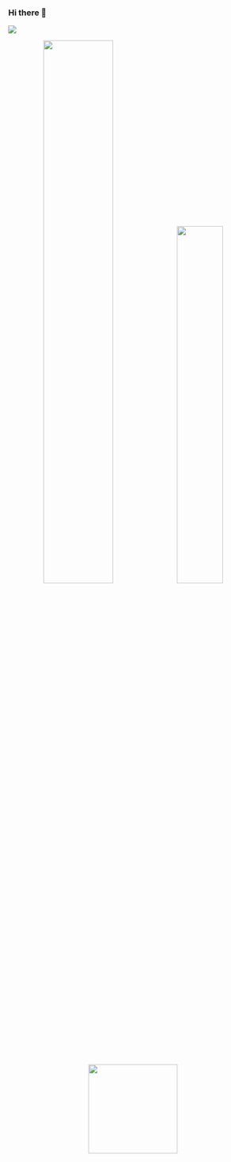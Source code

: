 ### Hi there 👋

![](https://komarev.com/ghpvc/?username=tchaton&color=green)

<p align="center">

<img width="53%"  src="https://github-readme-stats.vercel.app/api?username=tchaton&count_private=true&show_icons=true&include_all_commits=false&hide_border=true&hide_title=true" />

<img width="43%"  src="https://github-readme-streak-stats.herokuapp.com/?user=tchaton&hide_border=true" />
  
 <img height="180em" src="https://github-readme-stats-eight-theta.vercel.app/api/top-langs/?username=tchaton&layout=compact&langs_count=8&theme=algolia"/>

</p>

<!--
[![Top Langs](https://github-readme-stats.vercel.app/api/top-langs/?username=tchaton&hide=Jupyter%20Notebook&layout=compact)](https://github.com/anuraghazra/github-readme-stats)

[![Sourcerer](https://sourcerer.io/icons/logo-sharing.svg)](https://sourcerer.io/tchaton)
-->
